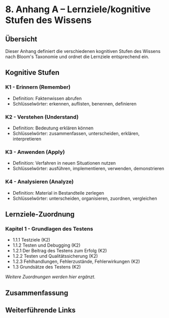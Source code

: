 # 8. Anhang A – Lernziele/kognitive Stufen des Wissens

## Übersicht

Dieser Anhang definiert die verschiedenen kognitiven Stufen des Wissens nach Bloom's Taxonomie und ordnet die Lernziele entsprechend ein.

## Kognitive Stufen

### K1 - Erinnern (Remember)

- Definition: Faktenwissen abrufen
- Schlüsselwörter: erkennen, auflisten, benennen, definieren

### K2 - Verstehen (Understand)

- Definition: Bedeutung erklären können
- Schlüsselwörter: zusammenfassen, unterscheiden, erklären, interpretieren

### K3 - Anwenden (Apply)

- Definition: Verfahren in neuen Situationen nutzen
- Schlüsselwörter: ausführen, implementieren, verwenden, demonstrieren

### K4 - Analysieren (Analyze)

- Definition: Material in Bestandteile zerlegen
- Schlüsselwörter: unterscheiden, organisieren, zuordnen, vergleichen

## Lernziele-Zuordnung

### Kapitel 1 - Grundlagen des Testens

- 1.1.1 Testziele (K2)
- 1.1.2 Testen und Debugging (K2)
- 1.2.1 Der Beitrag des Testens zum Erfolg (K2)
- 1.2.2 Testen und Qualitätssicherung (K2)
- 1.2.3 Fehlhandlungen, Fehlerzustände, Fehlerwirkungen (K2)
- 1.3 Grundsätze des Testens (K2)

_Weitere Zuordnungen werden hier ergänzt._

## Zusammenfassung

## Weiterführende Links
